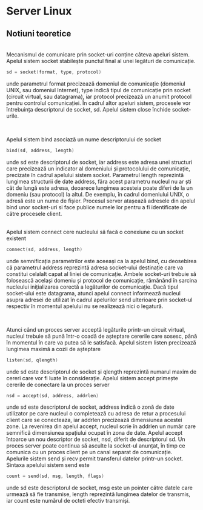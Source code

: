 # Server Linux 


## Notiuni teoretice

<br />
Mecanismul de comunicare prin socket-uri conține câteva apeluri sistem. Apelul sistem socket stabilește punctul final al unei legături de comunicație.

```c
sd = socket(format, type, protocol)
```
unde parametrul format precizează domeniul de comunicație (domeniul UNIX, sau domeniul Internet), type indică tipul de comunicație prin socket (circuit virtual, sau datagrama), iar protocol precizează un anumit protocol pentru controlul comunicației. În cadrul altor apeluri sistem, procesele vor întrebuința descriptorul de socket, sd. Apelul sistem close închide socket-urile.


<br />

Apelul sistem bind asociază un nume descriptorului de socket
```c
bind(sd, address, length)
```
unde sd este descriptorul de socket, iar address este adresa unei structuri care precizează un indicator al domeniului și protocolului de comunicație, precizate în cadrul apelului sistem socket. 
Parametrul length reprezintă lungimea structurii de date address, făra acest parametru nucleul nu ar ști cât de lungă este adresa, deoarece lungimea acesteia poate diferi de la un domeniu (sau protocol) la altul. De exemplu, în cadrul domeniului UNIX, o adresă este un nume de fișier. Procesul server atașează adresele din apelul bind unor socket-uri si face publice numele lor pentru a fi identificate de către procesele client.


<br />
Apelul sistem connect cere nucleului să facă o conexiune cu un socket existent

```c
connect(sd, address, length)
```

unde semnificația parametrilor este aceeași ca la apelul bind, cu deosebirea că parametrul address reprezintă adresa socket-ului destinație care va constitui celalalt capat al liniei de comunicație. Ambele socket-uri trebuie să folosească același domeniu și protocol de comunicație, rămânând în sarcina nucleului inițializarea corectă a legăturilor de comunicație.
Dacă tipul socket-ului este datagrama, atunci apelul connect informează nucleul asupra adresei de utilizat în cadrul apelurilor send ulterioare prin socket-ul respectiv în momentul apelului nu se realizează nici o legatură.

<br />

Atunci când un proces server acceptă legăturile printr-un circuit virtual, nucleul trebuie să pună într-o coadă de așteptare cererile care sosesc, până în momentul în care va putea să le satisfacă. Apelul sistem listen precizează lungimea maximă a cozii de așteptare 
```c
listen(sd, qlength)
```
unde sd este descriptorul de socket și qlength reprezintă numarul maxim de cereri care vor fi luate în considerație.
Apelul sistem accept primește cererile de conectare la un proces server
```c
nsd = accept(sd, address, addrlen)
```
unde sd este descriptorul de socket, address indică o zonă de date utilizator pe care nucleul o completează cu adresa de retur a procesului client care se conecteaza, iar addrlen precizează dimensiunea acestei zone. 
La revenirea din apelul accept, nucleul scrie în addrlen un număr care semnifică dimensiunea spațiului ocupat în zona de date. 
Apelul accept întoarce un nou descriptor de socket, nsd, diferit de descriptorul sd. Un proces server poate continua să asculte la socket-ul anunțat, în timp ce comunica cu un proces client pe un canal separat de comunicație.
<br />
Apelurile sistem send și recv permit transferul datelor printr-un socket. Sintaxa apelului sistem send este
```c
count = send(sd, msg, length, flags)
```
unde   sd este descriptorul de socket, msg este un pointer către datele care urmează să fie transmise, length reprezintă lungimea datelor de transmis, iar count este numărul de octeti efectiv transmiși.

